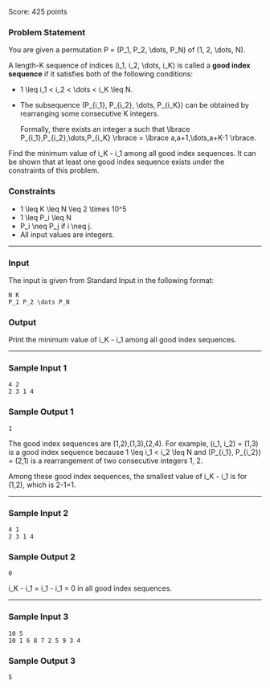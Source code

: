 Score: 425 points

### Problem Statement

You are given a permutation P = (P\_1, P\_2, \dots, P\_N) of (1, 2, \dots, N).

A length-K sequence of indices (i\_1, i\_2, \dots, i\_K) is called a **good index sequence** if it satisfies both of the following conditions:

* 1 \leq i\_1 < i\_2 < \dots < i\_K \leq N.
* The subsequence (P\_{i\_1}, P\_{i\_2}, \dots, P\_{i\_K}) can be obtained by rearranging some consecutive K integers.
    
  Formally, there exists an integer a such that \lbrace P\_{i\_1},P\_{i\_2},\dots,P\_{i\_K} \rbrace = \lbrace a,a+1,\dots,a+K-1 \rbrace.

Find the minimum value of i\_K - i\_1 among all good index sequences. It can be shown that at least one good index sequence exists under the constraints of this problem.

### Constraints

* 1 \leq K \leq N \leq 2 \times 10^5
* 1 \leq P\_i \leq N
* P\_i \neq P\_j if i \neq j.
* All input values are integers.

---

### Input

The input is given from Standard Input in the following format:

```
N K
P_1 P_2 \dots P_N
```

### Output

Print the minimum value of i\_K - i\_1 among all good index sequences.

---

### Sample Input 1

```
4 2
2 3 1 4
```

### Sample Output 1

```
1
```

The good index sequences are (1,2),(1,3),(2,4). For example, (i\_1, i\_2) = (1,3) is a good index sequence because 1 \leq i\_1 < i\_2 \leq N and (P\_{i\_1}, P\_{i\_2}) = (2,1) is a rearrangement of two consecutive integers 1, 2.

Among these good index sequences, the smallest value of i\_K - i\_1 is for (1,2), which is 2-1=1.

---

### Sample Input 2

```
4 1
2 3 1 4
```

### Sample Output 2

```
0
```

i\_K - i\_1 = i\_1 - i\_1 = 0 in all good index sequences.

---

### Sample Input 3

```
10 5
10 1 6 8 7 2 5 9 3 4
```

### Sample Output 3

```
5
```